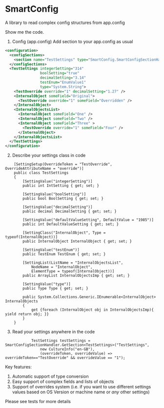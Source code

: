 # SmartConfig

A library to read complex config structures from app.config 

Show me the code.

1. Config (app.config)
Add section to your app.config as usual
```xml
<configuration>
  <configSections>
    <section name="TestSettings" type="SmartConfig.SmartConfigSectionHandler, SmartConfig" />
  </configSections>
  <TestSettings integerSetting="314"
                boolSetting="true"
                decimalSetting="3.14"
                testEnum="EnumValue1"
                type="System.String">
    <TestOverride override="1" decimalSetting="1.27" />
    <InternalObject someField="Original">
      <TestOverride override="1" someField="Overridden" />
    </InternalObject>
    <InternalObjectsList>
      <InternalObject someField="One" />
      <InternalObject someField="Two" />
      <InternalObject someField="Three" >
        <TestOverride override="1" someField="Four" />
      </InternalObject>
    </InternalObjectsList>
  </TestSettings>
</configuration>
```

2. Describe your settings class in code
```.net
    [SettingSetup(OverrideToken = "TestOverride", OverrideAttributeName = "override")]
    public class TestSettings
    {
        [SettingValue("integerSetting")]
        public int IntSetting { get; set; }

        [SettingValue("boolSetting")]
        public bool BoolSetting { get; set; }

        [SettingValue("decimalSetting")]
        public decimal DecimalSetting { get; set; }

        [SettingValue("defaultValueSetting", DefaultValue = "1985")]
        public int DefaultValueSetting { get; set; }

        [SettingClass("InternalObject", Type = typeof(InternalObject))]
        public InternalObject InternalObject { get; set; }

        [SettingValue("testEnum")]
        public TestEnum TestEnum { get; set; }

        [SettingList(ListName = "InternalObjectsList",
            NodeName = "InternalObject",
            ElementType = typeof(InternalObject))]
        public ArrayList InternalObjectsImp { get; set; }

        [SettingValue("type")]
        public Type Type { get; set; }

        public System.Collections.Generic.IEnumerable<InternalObject> InternalObjects
        {
            get {foreach (InternalObject obj in InternalObjectsImp){ yield return obj; }}
        }
    }
```  

3. Read your settings anywhere in the code
```.net
            TestSettings testSettings = SmartConfigSectionHandler.GetSection<TestSettings>("TestSettings",
                new CultureInfo("en-GB"),
                (overrideToken, overrideValue) => overrideToken=="TestOverride" && overrideValue == "1");
```
Key features:
1. Automatic support of type conversion
2. Easy support of complex fields and lists of objects
3. Support of overrides system (i.e. if you want to use different settings values based on OS Version or machine name or _any_ other settings)

                
Please see tests for more details
